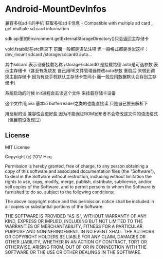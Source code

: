 Android-MountDevInfos
=====================

兼容多张sd卡的手机 获取多张sd卡信息 - Compatible with multiple sd card , get multiple sd card information


sdk api里的Environment.getExternalStorageDirectory()只会返回主存储卡
 
vold.fstab就在etc目录下 前面一般都是语法注释 但一般格式都是类似这样：
dev_mount sdcard /storage/sdcard0 auto...
 
其中sdcard 表示设备挂载名称 /storage/sdcard0 是挂载路径 auto是可选参数 表示主存储卡（甚至有发烧友 自己用RE文件管理器修改auto参数 重启后 来做到调换主副存储卡 因为有些手机默认主存储卡空间小 而一般应用数据默认会存到主存储卡）
 
系统启动的时候 init进程会去读这个文件 来挂载存储卡设备 
 
这个文件用java 基本io bufferreader之类的也能直接读 只是自己要去解析下
 
用反射的话 兼容性会更好些 因为不能保证ROM发布者不会修改这文件的语法格式（但目前没发现过）

## License

MIT License

Copyright (c) 2017 Hcq

Permission is hereby granted, free of charge, to any person obtaining a copy
of this software and associated documentation files (the "Software"), to deal
in the Software without restriction, including without limitation the rights
to use, copy, modify, merge, publish, distribute, sublicense, and/or sell
copies of the Software, and to permit persons to whom the Software is
furnished to do so, subject to the following conditions:

The above copyright notice and this permission notice shall be included in all
copies or substantial portions of the Software.

THE SOFTWARE IS PROVIDED "AS IS", WITHOUT WARRANTY OF ANY KIND, EXPRESS OR
IMPLIED, INCLUDING BUT NOT LIMITED TO THE WARRANTIES OF MERCHANTABILITY,
FITNESS FOR A PARTICULAR PURPOSE AND NONINFRINGEMENT. IN NO EVENT SHALL THE
AUTHORS OR COPYRIGHT HOLDERS BE LIABLE FOR ANY CLAIM, DAMAGES OR OTHER
LIABILITY, WHETHER IN AN ACTION OF CONTRACT, TORT OR OTHERWISE, ARISING FROM,
OUT OF OR IN CONNECTION WITH THE SOFTWARE OR THE USE OR OTHER DEALINGS IN THE
SOFTWARE.
